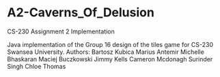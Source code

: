 # A2-Caverns_Of_Delusion
CS-230 Assignment 2 Implementation

Java implementation of the Group 16 design of the tiles game for CS-230 Swansea University.
Authors:
Bartosz Kubica
Marius Antemir
Michelle Bhaskaran
Maciej Buczkowski
Jimmy Kells
Cameron	Mcdonagh
Surinder Singh
Chloe Thomas
